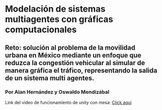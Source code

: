 # Modelación de sistemas multiagentes con gráficas computacionales
## Reto: solución al problema de la movilidad urbana en México mediante un enfoque que reduzca la congestión vehicular al simular de manera gráfica el tráfico, representando la salida de un sistema multi agentes.
### Por Alan Hernández y Oswaldo Mendizábal

Link del video de funcionamiento de unity con mesa: [Click aqui](https://youtu.be/NkWAol_azvE)

